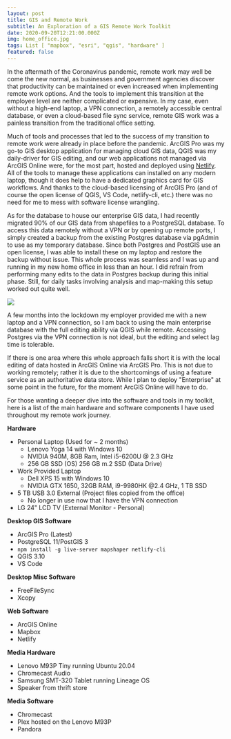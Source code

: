 ```yaml
---
layout: post
title: GIS and Remote Work
subtitle: An Exploration of a GIS Remote Work Toolkit
date: 2020-09-20T12:21:00.000Z
img: home_office.jpg
tags: List [ "mapbox", "esri", "qgis", "hardware" ]
featured: false
---
```

In the aftermath of the Coronavirus pandemic, remote work may well be come the new normal, as businesses and government agencies discover that productivity can be maintained or even increased when implementing remote work options. And the tools to implement this transition at the employee level are neither complicated or expensive. In my case, even without a high-end laptop, a VPN connection, a remotely accessible central database, or even a cloud-based file sync service, remote GIS work was a painless transition from the traditional office setting.

Much of tools and processes that led to the success of my transition to remote work were already in place before the pandemic. ArcGIS Pro was my go-to GIS desktop application for managing cloud GIS data, QGIS was my daily-driver for GIS editing, and our web applications not managed via ArcGIS Online were, for the most part, hosted and deployed using [Netlify](https://www.netlify.com). All of the tools to manage these applications can installed on any modern laptop, though it does help to have a dedicated graphics card for GIS workflows. And thanks to the cloud-based licensing of ArcGIS Pro (and of course the open license of QGIS, VS Code, netlify-cli, etc.) there was no need for me to mess with software license wrangling. 

As for the database to house our enterprise GIS data, I had recently migrated 90% of our GIS data from shapefiles to a PostgreSQL database. To access this data remotely without a VPN or by opening up remote ports, I simply created a backup from the existing Postgres database via pgAdmin to use as my temporary database. Since both Postgres and PostGIS use an open license, I was able to install these on my laptop and restore the backup without issue. This whole process was seamless and I was up and running in my new home office in less than an hour. I did refrain from performing many edits to the data in Postgres backup during this initial phase. Still, for daily tasks involving analysis and map-making this setup worked out quite well.

![](assets/img/home_office.jpg)

A few months into the lockdown my employer provided me with a new laptop and a VPN connection, so I am back to using the main enterprise database with the full editing ability via QGIS while remote. Accessing Postgres via the VPN connection is not ideal, but the editing and select lag time is tolerable.

If there is one area where this whole approach falls short it is with the local editing of data hosted in ArcGIS Online via ArcGIS Pro. This is not due to working remotely; rather it is due to the shortcomings of using a feature service as an authoritative data store. While I plan to deploy "Enterprise" at some point in the future, for the moment ArcGIS Online will have to do.

For those wanting a deeper dive into the software and tools in my toolkit, here is a list of the main hardware and software components I have used throughout my remote work journey.

**Hardware**

* Personal Laptop (Used for ~ 2 months)
  * Lenovo Yoga 14 with Windows 10
  * NVIDIA 940M, 8GB Ram, Intel i5-6200U @ 2.3 GHz
  * 256 GB SSD (OS) 256 GB m.2 SSD (Data Drive)
* Work Provided Laptop
  * Dell XPS 15 with Windows 10
  * NVIDIA GTX 1650, 32GB RAM, i9-9980HK @2.4 GHz, 1 TB SSD 
* 5 TB USB 3.0 External (Project files copied from the office)
  * No longer in use now that I have the VPN connection
* LG 24" LCD TV (External Monitor - Personal)

**Desktop GIS Software**

* ArcGIS Pro (Latest)
* PostgreSQL 11/PostGIS 3
* ``npm install -g live-server mapshaper netlify-cli``
* QGIS 3.10
* VS Code

**Desktop Misc Software**

* FreeFileSync
* Xcopy

**Web Software**
* ArcGIS Online
* Mapbox
* Netlify

**Media Hardware**
* Lenovo M93P Tiny running Ubuntu 20.04
* Chromecast Audio
* Samsung SMT-320 Tablet running Lineage OS
* Speaker from thrift store

**Media Software**

* Chromecast
* Plex hosted on the Lenovo M93P
* Pandora
